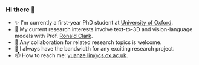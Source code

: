 ### Hi there 👋

- ✨ I'm currently a first-year PhD student at [University of Oxford](https://www.ox.ac.uk/).
- 🔭 My current research interests involve text-to-3D and vision-language models with Prof. [Ronald Clark](https://www.cs.ox.ac.uk/people/ronald.clark/).
- 🌱 Any collaboration for related research topics is welcome.
- 👯 I always have the bandwidth for any exciting research project.
- 📫 How to reach me: yuanze.lin@cs.ox.ac.uk.
